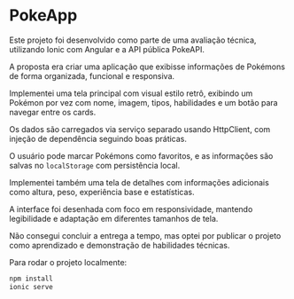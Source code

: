 # PokeApp

Este projeto foi desenvolvido como parte de uma avaliação técnica, utilizando Ionic com Angular e a API pública PokeAPI.

A proposta era criar uma aplicação que exibisse informações de Pokémons de forma organizada, funcional e responsiva.

Implementei uma tela principal com visual estilo retrô, exibindo um Pokémon por vez com nome, imagem, tipos, habilidades e um botão para navegar entre os cards.

Os dados são carregados via serviço separado usando HttpClient, com injeção de dependência seguindo boas práticas.

O usuário pode marcar Pokémons como favoritos, e as informações são salvas no `localStorage` com persistência local.

Implementei também uma tela de detalhes com informações adicionais como altura, peso, experiência base e estatísticas.

A interface foi desenhada com foco em responsividade, mantendo legibilidade e adaptação em diferentes tamanhos de tela.

Não consegui concluir a entrega a tempo, mas optei por publicar o projeto como aprendizado e demonstração de habilidades técnicas.

Para rodar o projeto localmente:
```bash
npm install
ionic serve
